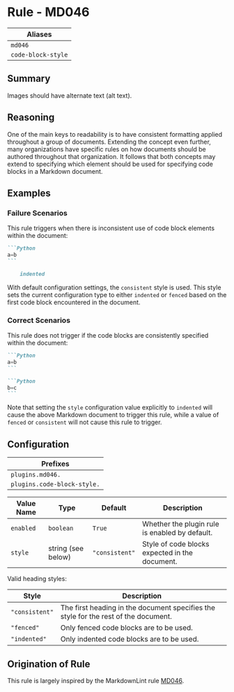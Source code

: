 # Rule - MD046

| Aliases |
| --- |
| `md046` |
| `code-block-style` |

## Summary

Images should have alternate text (alt text).

## Reasoning

One of the main keys to readability is to have consistent formatting applied
throughout a group of documents.  Extending the concept even further, many
organizations have specific rules on how documents should be authored throughout
that organization.  It follows that both concepts may extend to specifying
which element should be used for specifying code blocks in a Markdown document.

## Examples

### Failure Scenarios

This rule triggers when there is inconsistent use of code block elements within
the document:

````Markdown
```Python
a=b
```

    indented
````

With default configuration settings, the `consistent` style is used.  This
style sets the current configuration type to either `indented` or `fenced`
based on the first code block encountered in the document.

### Correct Scenarios

This rule does not trigger if the code blocks are consistently specified
within the document:

````Markdown
```Python
a=b
```

```Python
b=c
```
````

Note that setting the `style` configuration value explicitly to `indented`
will cause the above Markdown document to trigger this rule, while a
value of `fenced` or `consistent` will not cause this rule to trigger.

## Configuration

| Prefixes |
| --- |
| `plugins.md046.` |
| `plugins.code-block-style.` |

| Value Name | Type | Default | Description |
| -- | -- | -- | -- |
| `enabled` | `boolean` | `True` | Whether the plugin rule is enabled by default. |
| `style` | string (see below) | `"consistent"` | Style of code blocks expected in the document. |

Valid heading styles:

| Style | Description |
| -- | -- |
| `"consistent"` | The first heading in the document specifies the style for the rest of the document. |
| `"fenced"` | Only fenced code blocks are to be used. |
| `"indented"` | Only indented code blocks are to be used. |

## Origination of Rule

This rule is largely inspired by the MarkdownLint rule
[MD046](https://github.com/DavidAnson/markdownlint/blob/main/doc/Rules.md#md046---code-block-style).
